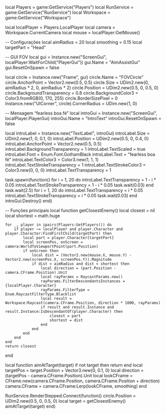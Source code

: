 local Players = game:GetService("Players")
local RunService = game:GetService("RunService")
local Workspace = game:GetService("Workspace")

local localPlayer = Players.LocalPlayer
local camera = Workspace.CurrentCamera
local mouse = localPlayer:GetMouse()

-- Configurações
local aimRadius = 20
local smoothing = 0.15
local targetPart = "Head"

-- GUI FOV
local gui = Instance.new("ScreenGui", localPlayer:WaitForChild("PlayerGui"))
gui.Name = "AimAssistGui"
gui.ResetOnSpawn = false

local circle = Instance.new("Frame", gui)
circle.Name = "FOVCircle"
circle.AnchorPoint = Vector2.new(0.5, 0.5)
circle.Size = UDim2.new(0, aimRadius * 2, 0, aimRadius * 2)
circle.Position = UDim2.new(0.5, 0, 0.5, 0)
circle.BackgroundTransparency = 0.8
circle.BackgroundColor3 = Color3.fromRGB(0, 170, 255)
circle.BorderSizePixel = 0
Instance.new("UICorner", circle).CornerRadius = UDim.new(1, 0)

-- Mensagem “fearless boa fé”
local introGui = Instance.new("ScreenGui", localPlayer.PlayerGui)
introGui.Name = "IntroText"
introGui.ResetOnSpawn = false

local introLabel = Instance.new("TextLabel", introGui)
introLabel.Size = UDim2.new(1, 0, 0.1, 0)
introLabel.Position = UDim2.new(0.5, 0, 0.4, 0)
introLabel.AnchorPoint = Vector2.new(0.5, 0.5)
introLabel.BackgroundTransparency = 1
introLabel.TextScaled = true
introLabel.Font = Enum.Font.GothamBlack
introLabel.Text = "fearless boa fé"
introLabel.TextColor3 = Color3.new(1, 1, 1)
introLabel.TextStrokeTransparency = 1
introLabel.TextStrokeColor3 = Color3.new(0, 0, 0)
introLabel.TextTransparency = 1

task.spawn(function()
	for i = 1, 20 do
		introLabel.TextTransparency = 1 - i * 0.05
		introLabel.TextStrokeTransparency = 1 - i * 0.05
		task.wait(0.03)
	end
	task.wait(2.5)
	for i = 1, 20 do
		introLabel.TextTransparency = i * 0.05
		introLabel.TextStrokeTransparency = i * 0.05
		task.wait(0.03)
	end
	introGui:Destroy()
end)

-- Funções principais
local function getClosestEnemy()
	local closest = nil
	local shortest = math.huge

	for _, player in ipairs(Players:GetPlayers()) do
		if player ~= localPlayer and player.Character and player.Character:FindFirstChild(targetPart) then
			local part = player.Character[targetPart]
			local screenPos, onScreen = camera:WorldToViewportPoint(part.Position)
			if onScreen then
				local dist = (Vector2.new(mouse.X, mouse.Y) - Vector2.new(screenPos.X, screenPos.Y)).Magnitude
				if dist < aimRadius and dist < shortest then
					local direction = (part.Position - camera.CFrame.Position).Unit
					local rayParams = RaycastParams.new()
					rayParams.FilterDescendantsInstances = {localPlayer.Character}
					rayParams.FilterType = Enum.RaycastFilterType.Blacklist
					local result = Workspace:Raycast(camera.CFrame.Position, direction * 1000, rayParams)
					if result and result.Instance and result.Instance:IsDescendantOf(player.Character) then
						closest = part
						shortest = dist
					end
				end
			end
		end
	end
	return closest
end

local function aimAtTarget(target)
	if not target then return end
	local targetPos = target.Position + Vector3.new(0, 0.1, 0)
	local direction = (targetPos - camera.CFrame.Position).Unit
	local lookCFrame = CFrame.new(camera.CFrame.Position, camera.CFrame.Position + direction)
	camera.CFrame = camera.CFrame:Lerp(lookCFrame, smoothing)
end

RunService.RenderStepped:Connect(function()
	circle.Position = UDim2.new(0.5, 0, 0.5, 0)
	local target = getClosestEnemy()
	aimAtTarget(target)
end)

